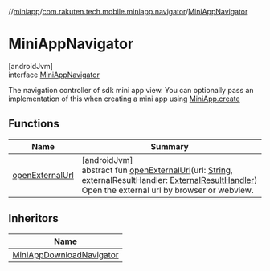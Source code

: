//[miniapp](../../../index.md)/[com.rakuten.tech.mobile.miniapp.navigator](../index.md)/[MiniAppNavigator](index.md)

# MiniAppNavigator

[androidJvm]\
interface [MiniAppNavigator](index.md)

The navigation controller of sdk mini app view. You can optionally pass an implementation of this when creating a mini app using [MiniApp.create](../../com.rakuten.tech.mobile.miniapp/-mini-app/create.md)

## Functions

| Name | Summary |
|---|---|
| [openExternalUrl](open-external-url.md) | [androidJvm]<br>abstract fun [openExternalUrl](open-external-url.md)(url: [String](https://kotlinlang.org/api/latest/jvm/stdlib/kotlin/-string/index.html), externalResultHandler: [ExternalResultHandler](../-external-result-handler/index.md))<br>Open the external url by browser or webview. |

## Inheritors

| Name |
|---|
| [MiniAppDownloadNavigator](../-mini-app-download-navigator/index.md) |

